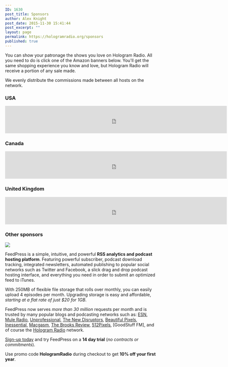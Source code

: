 ```yaml
---
ID: 1630
post_title: Sponsors
author: Alex Knight
post_date: 2015-11-30 15:41:44
post_excerpt: ""
layout: page
permalink: https://hologramradio.org/sponsors
published: true
---
```

You can show your patronage the shows you love on Hologram Radio. All you need to do is click one of the Amazon banners below. You'll get the same shopping experience you know and love, but Hologram Radio will receive a portion of any sale made. 

We evenly distribute the commissions made between all hosts on the network.

### USA

<iframe src="https://rcm-na.amazon-adsystem.com/e/cm?t=holoradi05-20&o=1&p=48&l=ur1&category=amazonhomepage&f=ifr&linkID=XAPAHVA6ZWZTH6LU" width="728" height="90" scrolling="no" border="0" marginwidth="0" style="border:none;" frameborder="0"></iframe>

### Canada

<iframe src="https://rcm-na.amazon-adsystem.com/e/cm?t=holoradi-20&o=15&p=48&l=ur1&category=amazonhomepage&f=ifr" width="728" height="90" scrolling="no" border="0" marginwidth="0" style="border:none;" frameborder="0"></iframe>

### United Kingdom

<iframe src="https://rcm-eu.amazon-adsystem.com/e/cm?t=holoradi-21&o=2&p=48&l=ez&f=ifr&f=ifr" width="728" height="90" scrolling="no" marginwidth="0" marginheight="0" border="0" frameborder="0" style="border:none;"></iframe>

### Other sponsors

<a href="https://feed.press/hologramradio"><img src="http://feed.press/images/feedpress@4x.png"></a>

FeedPress is a simple, intuitive, and powerful **RSS analytics and podcast hosting platform**. Featuring powerful subscriber, podcast download tracking, integrated newsletters, automated publishing to popular social networks such as Twitter and Facebook, a slick drag and drop podcast hosting interface, and everything you need in order to submit an optimized feed to iTunes.

With 250MB of flexible file storage that rolls over monthly, you can easily upload 4 episodes per month. Upgrading storage is easy and affordable, *starting at a flat rate of just $20 for 1GB*.

FeedPress now serves *more than 30 million* requests per month and is trusted by many popular blogs and podcasting networks such as: [ESN][ESN], [Mule Radio][Mule], [Unprofessional][Unprofessional], [The New Disruptors][TheNewDisruptors], [Beautiful Pixels][BP], [Inessential][Inessential], [Macgasm][Macgasm], [The Brooks Review][TBR], [512Pixels][512Pixels], [GoodStuff FM], and of course the [Hologram Radio][HR] network.

[Sign-up today][Sign-up] and try FeedPress on a **14 day trial** (*no contracts or commitments*).

Use promo code **HologramRadio** during checkout to get **10% off your first year**.

[ESN]: http://www.esn.fm
[Mule]: http://www.muleradio.net
[Unprofessional]: http://unprofesh.com
[TheNewDisruptors]: http://newdisrupt.org
[BP]: http://beautifulpixels.com
[Inessential]: http://inessential.com
[Macgasm]: http://www.macgasm.net
[TBR]: http://brooksreview.net
[512Pixels]: http://www.512pixels.net
[GoodStuff]: http://goodstuff.fm
[HR]: https://hologramradio.org
[Sign-up]: https://feed.press/hologramradio